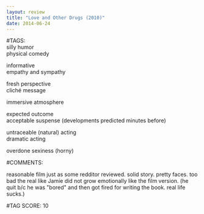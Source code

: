 ```yaml
---  
layout: review  
title: "Love and Other Drugs (2010)"  
date: 2014-06-24  
---  
```

  
#TAGS:  
silly humor  
physical comedy  
  
informative  
empathy and sympathy  
  
fresh perspective  
cliché message  
  
immersive atmosphere  
  
expected outcome  
acceptable suspense (developments predicted minutes before)  
  
untraceable (natural) acting  
dramatic acting  
  
overdone sexiness (horny)  
  
#COMMENTS:  
  
reasonable film just as some redditor reviewed. solid story. pretty faces. too bad the real like Jamie did not grow emotionally like the film version. (he quit b/c he was "bored" and then got fired for writing the book. real life sucks.)  
  
  
  
  
  
#TAG SCORE: 10  
